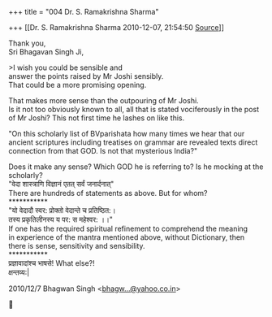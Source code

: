 +++
title = "004 Dr. S. Ramakrishna Sharma"

+++
[[Dr. S. Ramakrishna Sharma	2010-12-07, 21:54:50 [Source](https://groups.google.com/g/bvparishat/c/xAbIznFzEoE)]]



Thank you,  
Sri Bhagavan Singh Ji,

  
  
\>I wish you could be sensible and  
answer the points raised by Mr Joshi sensibly.  
That could be a more promising opening.  
  

That makes more sense than the outpouring of Mr Joshi.  
Is it not too obviously known to all, all that is stated vociferously in the post  
of Mr Joshi? This not first time he lashes on like this.

  
  
"On this scholarly list of BVparishata how many times we hear that our ancient scriptures including treatises on grammar are revealed texts direct connection from that GOD. Is not that mysterious India?"  
  

Does it make any sense? Which GOD he is referring to? Is he mocking at the scholarly?  
"वेदा शास्त्राणि विज्ञानं एतत् सर्वं जनार्दनात्"  
There are hundreds of statements as above. But for whom?  
\*\*\*\*\*\*\*\*\*\*\*  
"यो वेदादौ स्वर: प्रोक्तो वेदान्ते च प्रतिष्ठित:।  
तस्य प्रकृतिलीनस्य य पर: स महेश्वर: ।।"  
If one has the required spiritual refinement to comprehend the meaning  
in experience of the mantra mentioned above, without Dictionary, then  
there is sense, sensitivity and sensibility.  
\*\*\*\*\*\*\*\*\*\*\*  
प्रज्ञावादांश्च भाषसे! What else?!  
क्षन्तव्य:\|  
  
  
  
  
  
2010/12/7 Bhagwan Singh \<[bhagw...@yahoo.co.in]()\>



